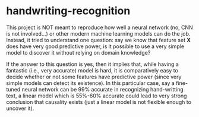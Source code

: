 # handwriting-recognition

This project is NOT meant to reproduce how well a neural network (no, CNN is not involved...) or other modern machine learning models can do the job. Instead, it tried to understand one question: say we know that feature set **X** does have very good predictive power, is it possible to use a very simple model to discover it without relying on domain knowledge?

If the answer to this question is yes, then it implies that, while having a fantastic (i.e., very accurate) model is hard, it is comparatively easy to decide whether or not some features have predictive power (since very simple models can detect its existence). In this particular case, say a fine-tuned neural network can be 99% accurate in recognizing hand-writting text, a linear model which is 55%-60% accurate could lead to very strong conclusion that causality exists (just a linear model is not flexible enough to uncover it).